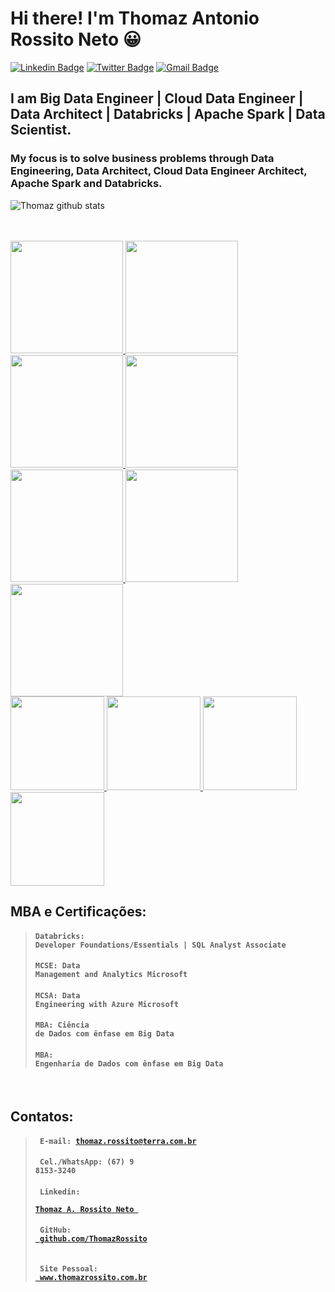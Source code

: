 # Hi there! I'm Thomaz Antonio Rossito Neto 😀

[![Linkedin Badge](https://img.shields.io/badge/-LinkedIn-blue?style=for-the-badge&logo=Linkedin&logoColor=white&link=https:https://www.linkedin.com/in/thomaz-antonio-rossito-neto/)](https://www.linkedin.com/in/thomaz-antonio-rossito-neto/)
[![Twitter Badge](https://img.shields.io/badge/-Twitter-1ca0f1?style=for-the-badge&labelColor=1ca0f1&logo=twitter&logoColor=white&link=https://twitter.com/thomazrossito)](https://twitter.com/thomazrossito)
[![Gmail Badge](https://img.shields.io/badge/-Gmail-c14438?style=for-the-badge&logo=Gmail&logoColor=white&link=mailto:thomazrossito@gmail.com)](mailto:thomazrossito@gmail.com)


## I am Big Data Engineer | Cloud Data Engineer | Data Architect | Databricks | Apache Spark | Data Scientist.

### My focus is to solve business problems through Data Engineering, Data Architect, Cloud Data Engineer Architect, Apache Spark and Databricks.


![Thomaz github stats](https://github-readme-stats.vercel.app/api?username=ThomazRossito)


<!--
**ThomazRossito/ThomazRossito** is a ✨ _special_ ✨ repository because its `README.md` (this file) appears on your GitHub profile.

Here are some ideas to get you started:

- 🔭 I’m currently working on ...
- 🌱 I’m currently learning ...
- 👯 I’m looking to collaborate on ...
- 🤔 I’m looking for help with ...
- 💬 Ask me about ...
- 📫 How to reach me: ...
- 😄 Pronouns: ...
- ⚡ Fun fact: ...
-->

<br>
<br>
<a href="https://credentials.databricks.com/cf7a1e4a-b12e-440d-9b30-cf1ed1fdbbee#gs.31x9pe"> 
<img width = "180px" src = "https://cert-databricks.s3.us-east-2.amazonaws.com/PDE.png"> </a> 
<a href="https://credentials.databricks.com/2a840d7b-165a-49b2-805d-34fe730fddf1#gs.31x9my"> 
<img width = "180px" src = "https://cert-databricks.s3.us-east-2.amazonaws.com/PDF.png"> </a> 
<a href="https://credentials.databricks.com/84d1e7ba-ec89-4a73-9f00-3c63023bf0da#gs.31x7xl">
<img width = "180px" src = "https://cert-databricks.s3.us-east-2.amazonaws.com/SQL.png"> </a>
<a href="https://credentials.databricks.com/54044280-7325-41cd-b4c3-72cc9169686a#gs.in4ak9"> 
<img width = "180px" src = "https://cert-databricks.s3.us-east-2.amazonaws.com/DLH.png"> </a>
<a href="https://credentials.databricks.com/6e6af853-6fe4-4da8-84f1-3723b054cda1#gs.31x41j"> 
<img width = "180px" src = "https://cert-databricks.s3.us-east-2.amazonaws.com/DTL.png"> </a>
<a href="https://credentials.databricks.com/54044280-7325-41cd-b4c3-72cc9169686a#gs.in4ak9"> 
<img width = "180px" src = "https://cert-databricks.s3.us-east-2.amazonaws.com/UDA.png"> </a>
<img width = "180px" src = "https://tarn-cert.s3.amazonaws.com/databricks/platfomrAdm.png"> </a>
<br>
<a href="https://www.youracclaim.com/users/thomaz-antonio-rossito-neto/badges"> 
<img width = "150px" src = "https://cert-microsoft.s3.us-east-2.amazonaws.com/MCSE.png"> </a>
<a href="https://www.youracclaim.com/users/thomaz-antonio-rossito-neto/badges"> 
<img width = "150px" src = "https://cert-microsoft.s3.us-east-2.amazonaws.com/MCSA.png"> </a>
<a href="https://www.youracclaim.com/users/thomaz-antonio-rossito-neto/badges"> 
<img width = "150px" src = "https://cert-microsoft.s3.us-east-2.amazonaws.com/ADF.png"> </a>
<a href="https://www.youracclaim.com/users/thomaz-antonio-rossito-neto/badges"> 
<img width = "150px" src = "https://cert-microsoft.s3.us-east-2.amazonaws.com/MTA.png"> </a>

<br>

## MBA e Certificações:

> #### <code>Databricks: Developer Foundations/Essentials | SQL Analyst Associate</code>
> #### <code>MCSE: Data Management and Analytics Microsoft</code>
> #### <code>MCSA: Data Engineering with Azure Microsoft</code>
> #### <code>MBA: Ciência de Dados com ênfase em Big Data</code>
> #### <code>MBA: Engenharia de Dados com ênfase em Big Data</code>

<br>

## Contatos: 

> #### <code> E-mail: thomaz.rossito@terra.com.br </code> 
> #### <code> Cel./WhatsApp: (67) 9 8153-3240 </code> 
> #### <code> Linkedin: <a href="https://www.linkedin.com/in/thomaz-antonio-rossito-neto/"> Thomaz A. Rossito Neto </a> </code>
> #### <code> GitHub: <a href="https://github.com/ThomazRossito"> github.com/ThomazRossito </a> </code>
> #### <code> Site Pessoal: <a href="www.thomazrossito.com.br"> www.thomazrossito.com.br </a> </code>

